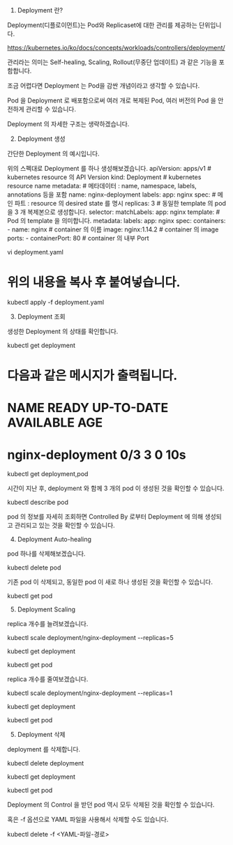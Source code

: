 1. Deployment 란? 

Deployment(디플로이먼트)는 Pod와 Replicaset에 대한 관리를 제공하는 단위입니다.  

https://kubernetes.io/ko/docs/concepts/workloads/controllers/deployment/ 

관리라는 의미는 Self-healing, Scaling, Rollout(무중단 업데이트) 과 같은 기능을 포함합니다. 

조금 어렵다면 Deployment 는 Pod을 감싼 개념이라고 생각할 수 있습니다.  

Pod 을 Deployment 로 배포함으로써 여러 개로 복제된 Pod, 여러 버전의 Pod 을 안전하게 관리할 수 있습니다. 

Deployment 의 자세한 구조는 생략하겠습니다. 

 
 

2. Deployment 생성 

간단한 Deployment 의 예시입니다. 

위의 스펙대로 Deployment 를 하나 생성해보겠습니다. 
apiVersion: apps/v1 # kubernetes resource 의 API Version 
kind: Deployment # kubernetes resource name 
metadata: # 메타데이터 : name, namespace, labels, annotations 등을 포함 
  name: nginx-deployment 
  labels: 
    app: nginx 
spec: # 메인 파트 : resource 의 desired state 를 명시 
  replicas: 3 # 동일한 template 의 pod 을 3 개 복제본으로 생성합니다. 
  selector: 
    matchLabels: 
      app: nginx 
  template: # Pod 의 template 을 의미합니다. 
    metadata: 
      labels: 
        app: nginx 
    spec: 
      containers: 
      - name: nginx # container 의 이름 
        image: nginx:1.14.2 # container 의 image 
        ports: 
        - containerPort: 80 # container 의 내부 Port 
 

vi deployment.yaml 
# 위의 내용을 복사 후 붙여넣습니다. 
 

kubectl apply -f deployment.yaml 
 

 
 

3. Deployment 조회 

생성한 Deployment 의 상태를 확인합니다. 

kubectl get deployment 
# 다음과 같은 메시지가 출력됩니다. 
# NAME               READY   UP-TO-DATE   AVAILABLE   AGE 
# nginx-deployment   0/3     3            0           10s 
 

kubectl get deployment,pod 
 

시간이 지난 후, deployment 와 함께 3 개의 pod 이 생성된 것을 확인할 수 있습니다. 

kubectl describe pod <pod-name> 
 

pod 의 정보를 자세히 조회하면 Controlled By 로부터 Deployment 에 의해 생성되고 관리되고 있는 것을 확인할 수 있습니다. 

 
 

4. Deployment Auto-healing 

pod 하나를 삭제해보겠습니다. 

kubectl delete pod <pod-name> 
 

기존 pod 이 삭제되고, 동일한 pod 이 새로 하나 생성된 것을 확인할 수 있습니다. 

kubectl get pod 
 

 
 

5. Deployment Scaling 

replica 개수를 늘려보겠습니다. 

kubectl scale deployment/nginx-deployment --replicas=5 
 

kubectl get deployment 
 

kubectl get pod 
 

replica 개수를 줄여보겠습니다. 

kubectl scale deployment/nginx-deployment --replicas=1 
 

kubectl get deployment 
 

kubectl get pod 
 

 
 

5. Deployment 삭제 

deployment 를 삭제합니다. 

kubectl delete deployment <deployment-name> 
 

kubectl get deployment 
 

kubectl get pod 
 

Deployment 의 Control 을 받던 pod 역시 모두 삭제된 것을 확인할 수 있습니다. 

혹은 -f 옵션으로 YAML 파일을 사용해서 삭제할 수도 있습니다. 

kubectl delete -f <YAML-파일-경로> 
 
